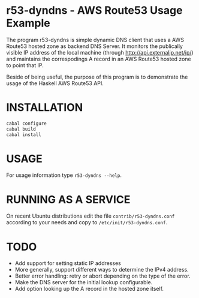 r53-dyndns - AWS Route53 Usage Example
======================================

The program r53-dyndns is simple dynamic DNS client that uses a AWS Route53
hosted zone as backend DNS Server. It monitors the publically visible IP
address of the local machine (through http://api.externalip.net/ip/) and
maintains the correspodings A record in an AWS Route53 hosted zone to point
that IP.

Beside of being useful, the purpose of this program is to demonstrate the usage
of the Haskell AWS Route53 API.

INSTALLATION
============

```bash
cabal configure
cabal build
cabal install
```

USAGE
=====

For usage information type `r53-dyndns --help`.

RUNNING AS A SERVICE
====================

On recent Ubuntu distributions edit the file `contrib/r53-dyndns.conf`
according to your needs and copy to `/etc/init/r53-dyndns.conf`.

TODO
====

*   Add support for setting static IP addresses
*   More generally, support different ways to determine the IPv4 address.
*   Better error handling: retry or abort depending on the type of the error.
*   Make the DNS server for the initial lookup configurable.
*   Add option looking up the A record in the hosted zone itself.


